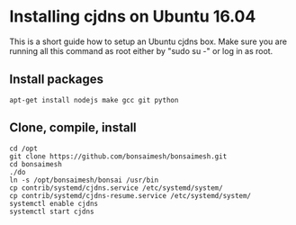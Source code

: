 # Installing cjdns on Ubuntu 16.04

This is a short guide how to setup an Ubuntu cjdns box. Make sure you are running all this command as root either by "sudo su -" or log in as root.

## Install packages

	apt-get install nodejs make gcc git python

## Clone, compile, install

	cd /opt
	git clone https://github.com/bonsaimesh/bonsaimesh.git
	cd bonsaimesh
	./do
	ln -s /opt/bonsaimesh/bonsai /usr/bin
	cp contrib/systemd/cjdns.service /etc/systemd/system/
	cp contrib/systemd/cjdns-resume.service /etc/systemd/system/
	systemctl enable cjdns
	systemctl start cjdns
